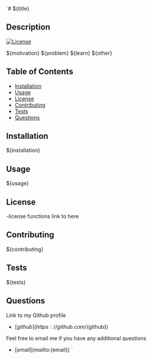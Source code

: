 `# ${title}

## Description

[![License](https://img.shields.io/badge/License-Boost_1.0-lightblue.svg)](https://www.boost.org/LICENSE_1_0.txt)

${motivation} ${problem} ${learn} ${other}


## Table of Contents

- [Installation](#installation)
- [Usage](#usage)
- [License](#license)
- [Contributing](#contributing)
- [Tests](#tests)
- [Questions](#questions)


## Installation

${installation}


## Usage

${usage}


## License

-license functions link to here


## Contributing

${contributing}


## Tests

${tests}


## Questions

Link to my Github profile
- [${github}](https://github.com/${github})

Feel free to email me if you have any additional questions
- [${email}](mailto:${email})
`
